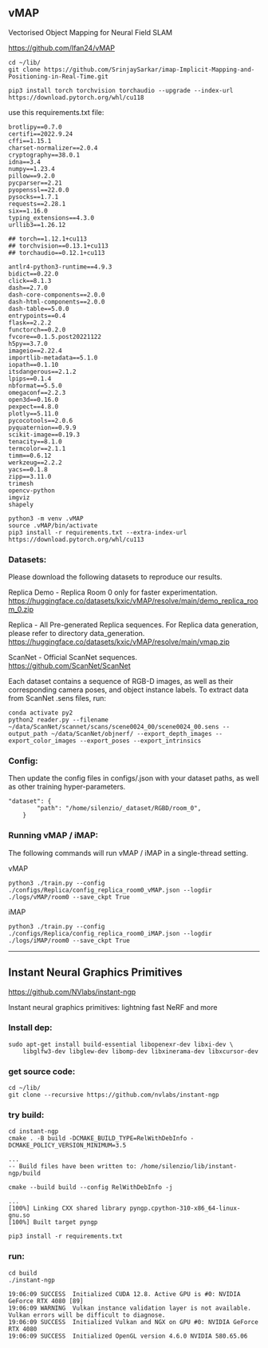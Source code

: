 
## vMAP
Vectorised Object Mapping for Neural Field SLAM

https://github.com/Ifan24/vMAP


```
cd ~/lib/
git clone https://github.com/SrinjaySarkar/imap-Implicit-Mapping-and-Positioning-in-Real-Time.git
```
```
pip3 install torch torchvision torchaudio --upgrade --index-url https://download.pytorch.org/whl/cu118
```

use this requirements.txt file:
```
brotlipy==0.7.0
certifi==2022.9.24
cffi==1.15.1
charset-normalizer==2.0.4
cryptography==38.0.1
idna==3.4
numpy==1.23.4
pillow==9.2.0
pycparser==2.21
pyopenssl==22.0.0
pysocks==1.7.1
requests==2.28.1
six==1.16.0
typing_extensions==4.3.0
urllib3==1.26.12

## torch==1.12.1+cu113
## torchvision==0.13.1+cu113
## torchaudio==0.12.1+cu113

antlr4-python3-runtime==4.9.3
bidict==0.22.0
click==8.1.3
dash==2.7.0
dash-core-components==2.0.0
dash-html-components==2.0.0
dash-table==5.0.0
entrypoints==0.4
flask==2.2.2
functorch==0.2.0
fvcore==0.1.5.post20221122
h5py==3.7.0
imageio==2.22.4
importlib-metadata==5.1.0
iopath==0.1.10
itsdangerous==2.1.2
lpips==0.1.4
nbformat==5.5.0
omegaconf==2.2.3
open3d==0.16.0
pexpect==4.8.0
plotly==5.11.0
pycocotools==2.0.6
pyquaternion==0.9.9
scikit-image==0.19.3
tenacity==8.1.0
termcolor==2.1.1
timm==0.6.12
werkzeug==2.2.2
yacs==0.1.8
zipp==3.11.0
trimesh
opencv-python
imgviz
shapely
```

```
python3 -m venv .vMAP
source .vMAP/bin/activate
pip3 install -r requirements.txt --extra-index-url https://download.pytorch.org/whl/cu113
```


### Datasets:

Please download the following datasets to reproduce our results.

Replica Demo - Replica Room 0 only for faster experimentation. 
https://huggingface.co/datasets/kxic/vMAP/resolve/main/demo_replica_room_0.zip
    
Replica - All Pre-generated Replica sequences. For Replica data generation, please refer to directory data_generation.
https://huggingface.co/datasets/kxic/vMAP/resolve/main/vmap.zip

ScanNet - Official ScanNet sequences. 
https://github.com/ScanNet/ScanNet

Each dataset contains a sequence of RGB-D images, as well as their corresponding camera poses, and object instance labels. 
To extract data from ScanNet .sens files, run:

```
conda activate py2
python2 reader.py --filename ~/data/ScanNet/scannet/scans/scene0024_00/scene0024_00.sens --output_path ~/data/ScanNet/objnerf/ --export_depth_images --export_color_images --export_poses --export_intrinsics
```


### Config:

Then update the config files in configs/.json with your dataset paths, as well as other training hyper-parameters.
```
"dataset": {
        "path": "/home/silenzio/_dataset/RGBD/room_0",
    }
```

### Running vMAP / iMAP:

The following commands will run vMAP / iMAP in a single-thread setting.

vMAP
```
python3 ./train.py --config ./configs/Replica/config_replica_room0_vMAP.json --logdir ./logs/vMAP/room0 --save_ckpt True
```

iMAP
```
python3 ./train.py --config ./configs/Replica/config_replica_room0_iMAP.json --logdir ./logs/iMAP/room0 --save_ckpt True
```

____________
## Instant Neural Graphics Primitives 
https://github.com/NVlabs/instant-ngp

Instant neural graphics primitives: lightning fast NeRF and more 

### Install dep:
```
sudo apt-get install build-essential libopenexr-dev libxi-dev \
    libglfw3-dev libglew-dev libomp-dev libxinerama-dev libxcursor-dev
```
### get source code:
```
cd ~/lib/
git clone --recursive https://github.com/nvlabs/instant-ngp
```

### try build:

```
cd instant-ngp
cmake . -B build -DCMAKE_BUILD_TYPE=RelWithDebInfo -DCMAKE_POLICY_VERSION_MINIMUM=3.5
```
```
...
-- Build files have been written to: /home/silenzio/lib/instant-ngp/build
```

```
cmake --build build --config RelWithDebInfo -j
```
```
...
[100%] Linking CXX shared library pyngp.cpython-310-x86_64-linux-gnu.so
[100%] Built target pyngp
```
```
pip3 install -r requirements.txt
```


### run:

```
cd build
./instant-ngp
```
```
19:06:09 SUCCESS  Initialized CUDA 12.8. Active GPU is #0: NVIDIA GeForce RTX 4080 [89]
19:06:09 WARNING  Vulkan instance validation layer is not available. Vulkan errors will be difficult to diagnose.
19:06:09 SUCCESS  Initialized Vulkan and NGX on GPU #0: NVIDIA GeForce RTX 4080
19:06:09 SUCCESS  Initialized OpenGL version 4.6.0 NVIDIA 580.65.06
```






